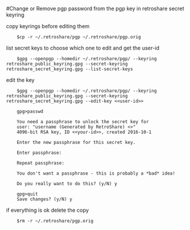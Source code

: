 #Change or Remove pgp password from the pgp key in retroshare secret keyring

copy keyrings before editing them

        $cp -r ~/.retroshare/pgp ~/.retroshare/pgp.orig


list secret keys to choose which one to edit and get the user-id

        $gpg --openpgp --homedir ~/.retroshare/pgp/ --keyring retroshare_public_keyring.gpg --secret-keyring retroshare_secret_keyring.gpg --list-secret-keys

edit the key

        $gpg --openpgp --homedir ~/.retroshare/pgp/ --keyring retroshare_public_keyring.gpg --secret-keyring retroshare_secret_keyring.gpg --edit-key <<user-id>>

        gpg>passwd

        You need a passphrase to unlock the secret key for
        user: "username (Generated by RetroShare) <>"
        4096-bit RSA key, ID <<your-id>>, created 2016-10-1

        Enter the new passphrase for this secret key.

        Enter passphrase:

        Repeat passphrase:

        You don't want a passphrase - this is probably a *bad* idea!

        Do you really want to do this? (y/N) y

        gpg>quit
        Save changes? (y/N) y


if everything is ok delete the copy

        $rm -r ~/.retroshare/pgp.orig
